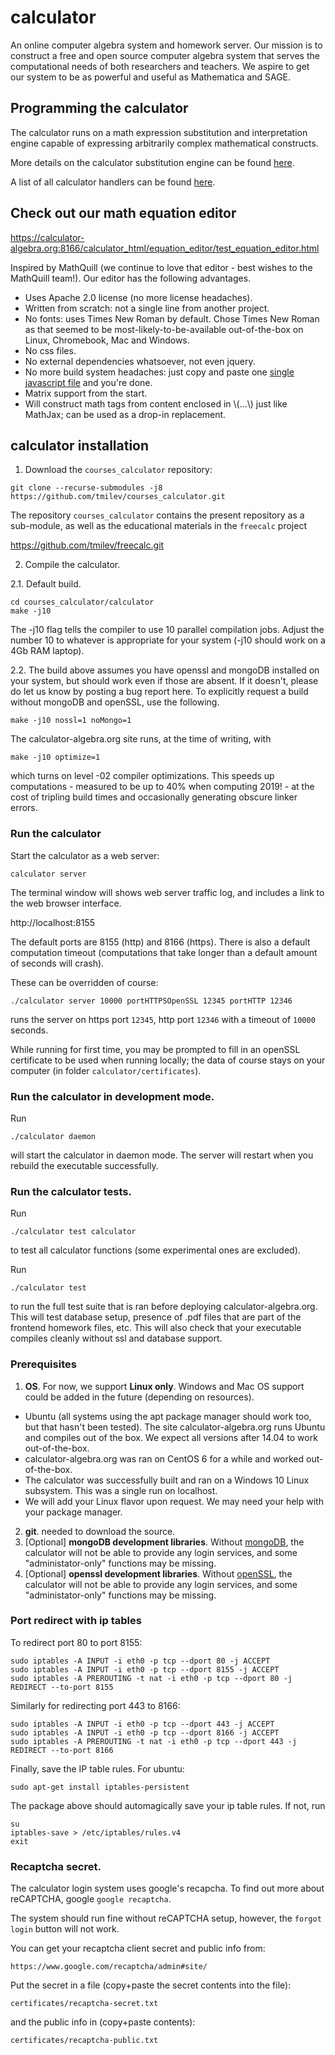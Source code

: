 # calculator


An online computer algebra system and homework server. 
Our mission is to construct a free and open source computer 
algebra system that serves the computational needs of 
both researchers and teachers.
We aspire to get our system to be as powerful and useful as Mathematica and SAGE.

## Programming the calculator
The calculator runs on a math expression substitution and interpretation engine capable of expressing arbitrarily complex mathematical constructs.

More details on the calculator substitution engine can be found [here](wiki/README.md).

A list of all calculator handlers can be found [here](examples/README.md).

## Check out our math equation editor

https://calculator-algebra.org:8166/calculator_html/equation_editor/test_equation_editor.html

Inspired by MathQuill (we continue to love that editor - best wishes to the MathQuill team!). Our editor has the following  advantages.

- Uses Apache 2.0 license (no more license headaches).
- Written from scratch: not a single line from another project.
- No fonts: uses Times New Roman by default. Chose Times New Roman as that seemed to be most-likely-to-be-available out-of-the-box on Linux, Chromebook, Mac and Windows.
- No css files.
- No external dependencies whatsoever, not even jquery.
- No more build system headaches: just copy and paste one [single javascript file](calculator_html/equation_editor.js) and you're done.
- Matrix support from the start.
- Will construct math tags from content enclosed in \\(...\\) just like MathJax; can be used as a drop-in replacement.

## calculator installation 
1. Download the `courses_calculator` repository:
```
git clone --recurse-submodules -j8 https://github.com/tmilev/courses_calculator.git
```
The repository `courses_calculator` contains the present repository as a sub-module, 
as well as the educational materials in the `freecalc` project

https://github.com/tmilev/freecalc.git


2. Compile the calculator.

2.1. Default build.

```
cd courses_calculator/calculator
make -j10
```
The -j10 flag tells the compiler to use 10 parallel compilation jobs. Adjust the number 10 to whatever is appropriate for your system (-j10 should work on a 4Gb RAM laptop).

2.2. The build above assumes you have openssl and mongoDB installed on your system, but should work even if those are absent. 
If it doesn't, please do let us know by posting a bug report here.
To explicitly request a build without mongoDB and openSSL, use the following.
```
make -j10 nossl=1 noMongo=1
```

The calculator-algebra.org site runs, at the time of writing, with 
```
make -j10 optimize=1
```
which turns on level -02 compiler optimizations. This speeds up computations - measured to be up to 40% when computing 2019! - at the cost of tripling build times and occasionally generating obscure linker errors.

### Run the calculator
Start the calculator as a web server:
```
calculator server
```
The terminal window will shows web server traffic log, 
and includes a link to the web browser interface.

http://localhost:8155
 
The default ports are 8155 (http) and 8166 (https). 
There is also a default computation timeout
(computations that take longer than a default amount of seconds will crash).

These can be overridden of course:

```
./calculator server 10000 portHTTPSOpenSSL 12345 portHTTP 12346
```

runs the server on https port `12345`, http port `12346` with a timeout of `10000` seconds. 

While running for first time, you may be prompted to fill in an openSSL certificate to be used when running locally; 
the data of course stays on your computer (in folder `calculator/certificates`).

### Run the calculator in development mode.

Run 
```
./calculator daemon
```
will start the calculator in daemon mode. 
The server will restart when you rebuild the executable successfully.


### Run the calculator tests.

Run
```
./calculator test calculator
```

to test all calculator functions (some experimental ones are excluded).

Run 
```
./calculator test
```
to run the full test suite that is ran before deploying calculator-algebra.org. This will test database setup, presence of .pdf files that are part of the frontend homework files, etc. This will also check that your executable compiles cleanly without ssl and database support.

### Prerequisites
1. **OS**. For now, we support **Linux only**. Windows and Mac OS support could be added in the future (depending on resources). 
- Ubuntu (all systems using the apt package manager should work too, but that hasn't been tested). The site
calculator-algebra.org runs Ubuntu and compiles out of the box. We expect all versions after 14.04 to work out-of-the-box. 
- calculator-algebra.org was ran on CentOS 6 for a while and worked out-of-the-box.
- The calculator was successfully built and ran on a Windows 10 Linux subsystem. This was a single run on localhost.
- We will add your Linux flavor upon request. We may need your help with your package manager. 
2. **git**. needed to download the source. 
3. [Optional] **mongoDB development libraries**. Without [mongoDB](https://www.mongodb.com/), the calculator will not be able to provide any login services, and some "administator-only" functions may be missing.
4. [Optional] **openssl development libraries**. Without [openSSL](https://www.openssl.org/), the calculator will not be able to provide any login services, and some "administator-only" functions may be missing.

### Port redirect with ip tables

To redirect port 80 to port 8155:
```
sudo iptables -A INPUT -i eth0 -p tcp --dport 80 -j ACCEPT
sudo iptables -A INPUT -i eth0 -p tcp --dport 8155 -j ACCEPT
sudo iptables -A PREROUTING -t nat -i eth0 -p tcp --dport 80 -j REDIRECT --to-port 8155
```
Similarly for redirecting port 443 to 8166:
```
sudo iptables -A INPUT -i eth0 -p tcp --dport 443 -j ACCEPT
sudo iptables -A INPUT -i eth0 -p tcp --dport 8166 -j ACCEPT
sudo iptables -A PREROUTING -t nat -i eth0 -p tcp --dport 443 -j REDIRECT --to-port 8166
```
Finally, save the IP table rules. For ubuntu:

```
sudo apt-get install iptables-persistent
```
The package above should automagically save your ip table rules. If not, run
```
su
iptables-save > /etc/iptables/rules.v4
exit
```

### Recaptcha secret. 
The calculator login system uses google's recapcha. 
To find out more about reCAPTCHA, google `google recaptcha`.

The system should run fine without reCAPTCHA setup, however,
the `forgot login` button will not work.


You can get your recaptcha client secret and public info from:

```
https://www.google.com/recaptcha/admin#site/
```

Put the secret in a file (copy+paste the secret contents into the file):

```
certificates/recaptcha-secret.txt
```
and the public info in (copy+paste contents):

```
certificates/recaptcha-public.txt
```
